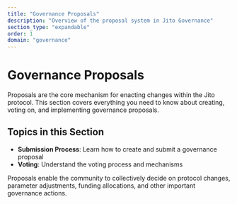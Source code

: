 ```yaml
---
title: "Governance Proposals"
description: "Overview of the proposal system in Jito Governance"
section_type: "expandable"
order: 1
domain: "governance"
---
```


# Governance Proposals

Proposals are the core mechanism for enacting changes within the Jito protocol. This section covers everything you need to know about creating, voting on, and implementing governance proposals.

## Topics in this Section

- **Submission Process**: Learn how to create and submit a governance proposal
- **Voting**: Understand the voting process and mechanisms

Proposals enable the community to collectively decide on protocol changes, parameter adjustments, funding allocations, and other important governance actions. 